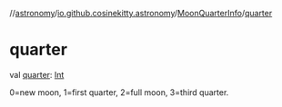 //[astronomy](../../../index.md)/[io.github.cosinekitty.astronomy](../index.md)/[MoonQuarterInfo](index.md)/[quarter](quarter.md)

# quarter

val [quarter](quarter.md): [Int](https://kotlinlang.org/api/latest/jvm/stdlib/kotlin-stdlib/kotlin/-int/index.html)

0=new moon, 1=first quarter, 2=full moon, 3=third quarter.
